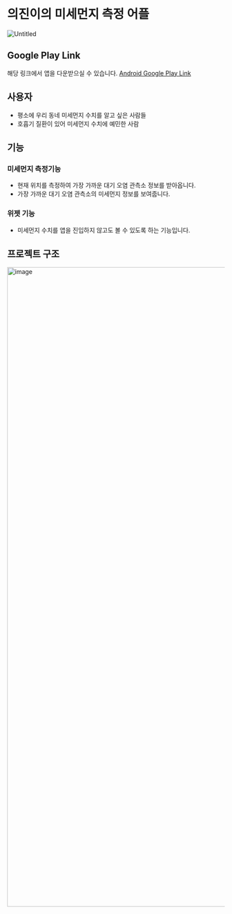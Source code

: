 # 의진이의 미세먼지 측정 어플
![Untitled](https://user-images.githubusercontent.com/93872496/222878428-0f8bfc31-972a-49eb-b280-1b791d0f416d.jpeg)


## Google Play Link
해당 링크에서 앱을 다운받으실 수 있습니다.
[Android Google Play Link](https://play.google.com/store/apps/details?id=com.org.kej.finedust)

## 사용자
- 평소에 우리 동네 미세먼지 수치를 알고 싶은 사람들
- 호흡기 질환이 있어 미세먼지 수치에 예민한 사람


## 기능
### 미세먼지 측정기능
- 현재 위치를 측정하여 가장 가까운 대기 오염 관측소 정보를 받아옵니다.
- 가장 가까운 대기 오염 관측소의 미세먼지 정보를 보여줍니다.

### 위젯 기능
- 미세먼지 수치를 앱을 진입하지 않고도 볼 수 있도록 하는 기능입니다.


## 프로젝트 구조
<img width="1479" alt="image" src="https://user-images.githubusercontent.com/93872496/222882074-82fa9955-46ce-4c33-90c8-aa953cffdba2.png">
